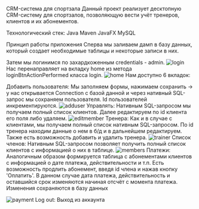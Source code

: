 CRM-система для спортзала
Данный проект реализует десктопную CRM-систему для спортзалов, позволяющую вести учёт тренеров, клиентов и их абонементов.

Технологический стек:
Java
Maven
JavaFX
MySQL

Принцип работы приложения
Сперва мы заливаем дамп в базу данных, который создает необходимые таблицы и некоторые записи в них.

Затем мы логинимся по захардкоженным credentials - admin.
![login](https://github.com/user-attachments/assets/0c37bbf7-eac1-4450-99f4-cb9169a5f669)
Нас перенаправляет на вкладку home из метода loginBtnActionPerformed класса login.
![home](https://github.com/user-attachments/assets/5ce76bce-7ac9-4077-a758-43c779d94852)
Нам доступно 6 вкладок:

Добавить пользователя: Мы заполняем формы, нажимаем сохранить -> у нас открывается Connection с базой данной и через нативный SQL-запрос мы сохраняем пользователя. Id пользователей инкрементируются.
![adduser](https://github.com/user-attachments/assets/996e0c5e-c63c-4907-b648-09cef68a0544)
Управлять: Нативным SQL-запросом мы получаем полный список клиентов. Далее редактируем по id клиента его поля либо удаляем.
![editmember](https://github.com/user-attachments/assets/4d5bab8b-7f9d-4665-bda7-113db7689cfa)
Тренера: Как и в случае с клиентами, мы получаем полный список нативным SQL-запросом. По id тренера находим данные о нем в б/д и в дальнейшем редактируем. Также есть возможность добавить и удалить тренера.
![trainer](https://github.com/user-attachments/assets/a9a24c16-6cd9-4404-905e-64bddc72f1d9)
Список членов: Нативным SQL-запросом позволяет получить полный список клиентов с информацией о них в таблице.
![members](https://github.com/user-attachments/assets/39f9a0f9-97a3-4173-bc24-ab9e576769f2)
Платежи: Аналогичным образом формируется таблица с абонементами клиентов с информацией о дате платежа, действительности и т.п. Есть возможность продлить абонемент, введя id члена и нажав кнопку 'Оплатить'. В данном случае дата платежа, действительность и оставшийся срок изменяются начиная отсчёт с момента платежа. Изменения сохраняются в базу данных

![payment](https://github.com/user-attachments/assets/cca81e28-6822-475f-b31d-bc9bab2849a6)
Log out: Выход из аккаунта




















